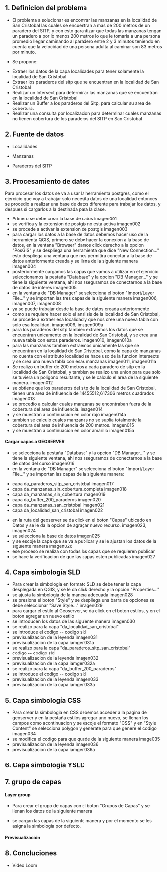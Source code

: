 ## 1. Definicion del problema

* El problema a solucionar es encontrar las manzanas en la localidad de San Cristobal las cuales se encuentran a mas de 200 metros de un paradero del SITP, y con esto garantizar que todas las manzanas tengan un paradero a por lo menos 200 metros lo que le tomaria a una persona promedio llegar caminando al paradero entre 2 y 3 minutos teniendo en cuenta que la velocidad de una persona adulta al caminar son 83 metros por minuto.

* Se propone:
- Extraer los datos de la capa localidades para tener solamente la localidad de San Cristobal
- Extraer los paraderos del sitp que se encuentran en la localidad de San Cristobal
- Realizar un Intersect para determinar las manzanas que se encuentran en la localidad de San Cristobal
- Realizar un Buffer a los paraderos del Sitp, para calcular su area de cobertura.
- Realizar una consulta por localizacion para determinar cuales manzanas no tienen cobertura de los paraderos del SITP en San Cristobal

## 2. Fuente de datos

* Localidades

* Manzanas

* Paraderos del SITP

## 3. Procesamiento de datos

Para procesar los datos se va a usar la herramienta postgres, como el ejercicio que voy a trabajar solo necesita datos de una localidad entonces se procedio a realizar una base de datos diferente para trabajar los datos, y despues si cargarlos a la destinada para la clase.

* Primero se debe crear la base de datos
imagen001
* se verifica y la extension de postgis no esta activa
imagen002
* se procede a activar la extension de postgis
imagen003
* para cargar los datos a la base de datos debemos hacer uso de la herramienta QGIS, primero se debe hacer la conexion a la base de datos, en la ventana "Browser" damos click derecho a la opcion "PosGIS" y se despliega una herramienta que dice "New Connection..." esto despliega una ventana que nos permitira conectar a la base de datos anteriormente creada y se llena de la siguiente manera
imagen004
* posteriormente cargamos las capas que vamos a utilizar en el ejercicio seleccionamos la pestaña "Database" y la opcion "DB Manager..." y se tiene la siguiente ventana, ahi nos aseguramos de conectarnos a la base de datos de interes
imagen005
* en la ventana de "DB Manager" se selecciona el boton "Import/Layer File..." y se importan las tres capas de la siguiente manera
imagen006, imagen007, imagen008
* ya se puede trabajar desde la base de datos creada anteriormente
* como se requiere hacer solo el analisis de la localidad de San Cristobal, se procede a extraer esa localidad y que nos cree una nueva tabla con solo esa localidad.
imagen009, imagen009a
* para los paraderos del sitp tambien extraemos los datos que se encuentran unicamente en la localidad de San Cristobal, y se crea una nueva tabla con estos paraderos.
imagen010, imagen010a
* para las manzanas tambien extraemos unicamente las que se encuentran en la localidad de San Cristobal, como la capa de manzanas no cuenta con el atributo localidad se hace uso de la funcion intersects y se crea una nueva tabla con esas manzanas
imagen011, imagen011a
* Se realizo un buffer de 200 metros a cada paradero de sitp en la localidad de San Cristobal, y tambien se realizo una union para que solo se tuviera un poligono resultante, y se le calculo el area de la siguiente manera.
imagen012
* se obtiene que los paraderos del sitp de la localidad de San Cristobal, tienen una area de influencia de 14455512,617306 metros cuadrados 
imagen013
* se procedio a calcular cuales manzanas se encontraban fuera de la cobertura del area de influencia.
imagen014
* y se muestran a continuacion en color rojo
imagen014a
* tambien se calculo cuales manzanas no se suplia totalmente la cobertura del area de influencia de 200 metros.
imagen015
* y se muestran a continuacion en color amarillo
imagen015a

#### Cargar capas a GEOSERVER

* se selecciona la pestaña "Database" y la opcion "DB Manager..." y se tiene la siguiente ventana, ahi nos aseguramos de conectarnos a la base de datos del curso
imagen016
* en la ventana de "DB Manager" se selecciona el boton "Import/Layer File..." y se importan las capas de la siguiente manera:
- capa da_paraderos_sitp_san_cristobal
imagen017
- capa da_manzanas_sin_cobertura_completa
imagen018
- capa da_manzanas_sin_cobertura
imagen019
- capa da_buffer_200_paraderos
imagen020
- capa da_manzanas_san_cristobal
imagen021
- capa da_localidad_san_cristobal
imagen022
* en la ruta del geoserver se da click en el boton "Capas" ubicado en Datos y se le da la opcion de agragar nuevo recurso.
imagen023, imagen024
* se selecciona la base de datos 
imagen025
* y se escoje la capa que se va a publicar y se le ajustan los datos de la siguiente manera
imagen026
* ese proceso se realiza con todas las capas que se requieren publicar
* se hace la verificacion de que las capas esten publicadas
imagen027


## 4. Capa simbología SLD

* Para crear la simbologia en formato SLD se debe tener la capa desplegada en QGIS, y se le da click derecho y la opcion "Properties..."
* se ajusta la simbologia de la manera adecuada
imagen028
* se presiona el boton "Style" y se despliega una barra de opciones se debe seleccionar "Save Style..." 
imagen029
* para cargar el estilo al Geoserver, se da click en el boton estilos, y en el boton agregar un nuevo estilo
* se introducen los datos de las siguiente manera
imagen030
* se realizo para la capa "da_localidad_san_cristobal"
* se introduce el codigo 
-- codigo sld
* previsualizacion de la leyenda
imagen031
* previsualizacion de la capa
iamgen031a
* se realizo para la capa "da_paraderos_sitp_san_cristobal"
* codigo
-- codigo sld
* previsualizacion de la leyenda
imagen032
* previsualizacion de la capa
iamgen032a
* se realizo para la capa "da_buffer_200_paraderos"
* se introduce el codigo 
-- codigo sld
* previsualizacion de la leyenda
imagen033
* previsualizacion de la capa
iamgen033a

## 5. Capa simbología CSS

* Para crear la simbologia en CSS debemos acceder a la pagina de geoserver y en la pestaña estilos agregar uno nuevo, se llenan los campos como acontinuacion y se escoje el formato "CSS" y en "Style Content" se selecciona polygon y generate para que genere el codigo
imagen034
* se modifica el codigo para que quede de la siguiente manera
image035
* previsualizacion de la leyenda
imagen036
* previsualizacion de la capa
iamgen036a


## 6. Capa simbologia YSLD

## 7. grupo de capas 

#### Layer group
* Para crear el grupo de capas con el boton "Grupos de Capas" y se llenan los datos de la siguiente manera

* se cargan las capas de la siguiente manera y por el momento se les asigna la simbologia por defecto.

#### Previsualización

## 8. Concluciones

* Video Loom